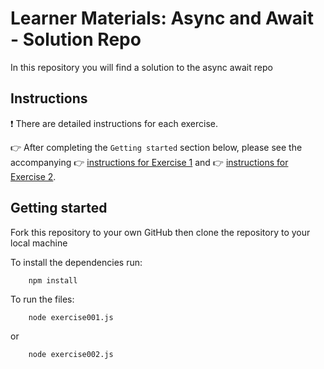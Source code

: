 # Learner Materials: Async and Await - Solution Repo 

In this repository you will find a solution to the async await repo

## Instructions

❗ There are detailed instructions for each exercise.

👉 After completing the `Getting started` section below, please see the accompanying 👉 [instructions for Exercise 1](./docs/exercise001.md) and 👉 [instructions for Exercise 2](./docs/exercise002.md).

## Getting started

Fork this repository to your own GitHub then clone the repository to your local machine

To install the dependencies run:

        npm install

To run the files:

        node exercise001.js

or

        node exercise002.js
